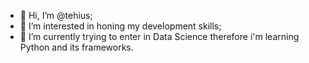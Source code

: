 - 👋 Hi, I’m @tehius;
- 👀 I’m interested in honing my development skills;
- 🌱 I’m currently trying to enter in Data Science therefore i'm learning Python and its frameworks.
